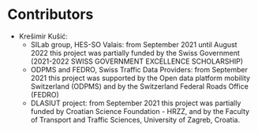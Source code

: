 # Contributors

- Krešimir Kušić:
  - SILab group, HES-SO Valais: from September 2021 until August 2022 this project was partially funded by the Swiss Government (2021-2022 SWISS GOVERNMENT EXCELLENCE SCHOLARSHIP) 
  - ODPMS and FEDRO, Swiss Traffic Data Providers: from September 2021 this project was supported by the Open data platform mobility Switzerland (ODPMS) and by the Switzerland Federal Roads Office (FEDRO) 
  - DLASIUT project: from September 2021 this project was partially funded by Croatian Science Foundation - HRZZ, and by the Faculty of Transport and Traffic Sciences, University of Zagreb, Croatia.
